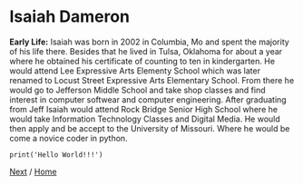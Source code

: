 # Isaiah Dameron

**Early Life:**
Isaiah was born in 2002 in Columbia, Mo and spent the majority of his life there. Besides that he lived in Tulsa, Oklahoma for about a year where he obtained his certificate of counting to ten in kindergarten. He would attend Lee Expressive Arts Elementy School which was later renamed to Locust Street Expressive Arts Elementary School. From there he would go to Jefferson Middle School and take shop classes and find interest in computer softwear and computer engineering. After graduating from Jeff Isaiah would attend Rock Bridge Senior High School where he would take Information Technology Classes and Digital Media. He would then apply and be accept to the University of Missouri. Where he would be come a novice coder in python.

`print('Hello World!!!')`


[Next](hobbies.md) / [Home](README.md)
